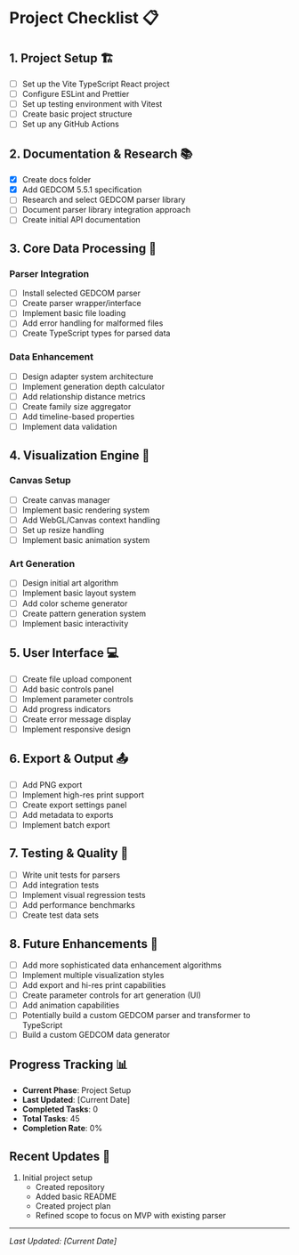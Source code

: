 # Project Checklist 📋

## 1. Project Setup 🏗️

- [ ] Set up the Vite TypeScript React project
- [ ] Configure ESLint and Prettier
- [ ] Set up testing environment with Vitest
- [ ] Create basic project structure
- [ ] Set up any GitHub Actions

## 2. Documentation & Research 📚

- [x] Create docs folder
- [x] Add GEDCOM 5.5.1 specification
- [ ] Research and select GEDCOM parser library
- [ ] Document parser library integration approach
- [ ] Create initial API documentation

## 3. Core Data Processing 🔄

### Parser Integration

- [ ] Install selected GEDCOM parser
- [ ] Create parser wrapper/interface
- [ ] Implement basic file loading
- [ ] Add error handling for malformed files
- [ ] Create TypeScript types for parsed data

### Data Enhancement

- [ ] Design adapter system architecture
- [ ] Implement generation depth calculator
- [ ] Add relationship distance metrics
- [ ] Create family size aggregator
- [ ] Add timeline-based properties
- [ ] Implement data validation

## 4. Visualization Engine 🎨

### Canvas Setup

- [ ] Create canvas manager
- [ ] Implement basic rendering system
- [ ] Add WebGL/Canvas context handling
- [ ] Set up resize handling
- [ ] Implement basic animation system

### Art Generation

- [ ] Design initial art algorithm
- [ ] Implement basic layout system
- [ ] Add color scheme generator
- [ ] Create pattern generation system
- [ ] Implement basic interactivity

## 5. User Interface 💻

- [ ] Create file upload component
- [ ] Add basic controls panel
- [ ] Implement parameter controls
- [ ] Add progress indicators
- [ ] Create error message display
- [ ] Implement responsive design

## 6. Export & Output 📤

- [ ] Add PNG export
- [ ] Implement high-res print support
- [ ] Create export settings panel
- [ ] Add metadata to exports
- [ ] Implement batch export

## 7. Testing & Quality 🧪

- [ ] Write unit tests for parsers
- [ ] Add integration tests
- [ ] Implement visual regression tests
- [ ] Add performance benchmarks
- [ ] Create test data sets

## 8. Future Enhancements 🚀

- [ ] Add more sophisticated data enhancement algorithms
- [ ] Implement multiple visualization styles
- [ ] Add export and hi-res print capabilities
- [ ] Create parameter controls for art generation (UI)
- [ ] Add animation capabilities
- [ ] Potentially build a custom GEDCOM parser and transformer to TypeScript
- [ ] Build a custom GEDCOM data generator

## Progress Tracking 📊

- **Current Phase**: Project Setup
- **Last Updated**: [Current Date]
- **Completed Tasks**: 0
- **Total Tasks**: 45
- **Completion Rate**: 0%

## Recent Updates 🔄

1. Initial project setup
   - Created repository
   - Added basic README
   - Created project plan
   - Refined scope to focus on MVP with existing parser

---

_Last Updated: [Current Date]_
